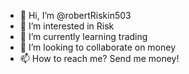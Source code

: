 - 👋 Hi, I’m @robertRiskin503
- 👀 I’m interested in Risk
- 🌱 I’m currently learning trading
- 💞️ I’m looking to collaborate on money
- 📫 How to reach me? Send me money!

